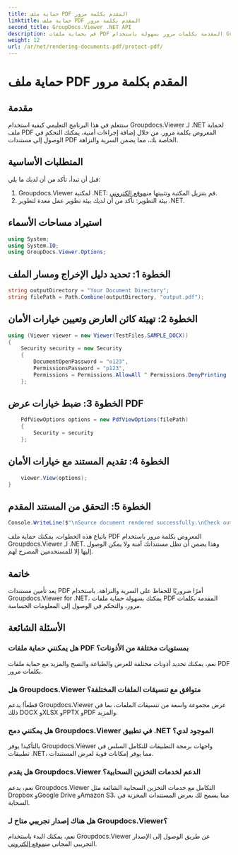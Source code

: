 ```yaml
---
title: حماية ملف PDF المقدم بكلمة مرور
linktitle: حماية ملف PDF المقدم بكلمة مرور
second_title: GroupDocs.Viewer .NET API
description: قم بحماية ملفات PDF المقدمة بكلمات مرور بسهولة باستخدام Groupdocs.Viewer لـ .NET. حافظ على مستنداتك آمنة وسرية.
weight: 12
url: /ar/net/rendering-documents-pdf/protect-pdf/
---
```


# حماية ملف PDF المقدم بكلمة مرور

## مقدمة
ستتعلم في هذا البرنامج التعليمي كيفية استخدام Groupdocs.Viewer لـ .NET لحماية ملف PDF المعروض بكلمة مرور. من خلال إضافة إجراءات أمنية، يمكنك التحكم في الوصول إلى مستندات PDF الخاصة بك، مما يضمن السرية والنزاهة.
## المتطلبات الأساسية
قبل أن تبدأ، تأكد من أن لديك ما يلي:
1.  Groupdocs.Viewer لمكتبة .NET: قم بتنزيل المكتبة وتثبيتها من[موقع إلكتروني](https://releases.groupdocs.com/viewer/net/).
2. بيئة التطوير: تأكد من أن لديك بيئة تطوير عمل معدة لتطوير .NET.

## استيراد مساحات الأسماء
```csharp
using System;
using System.IO;
using GroupDocs.Viewer.Options;
```
## الخطوة 1: تحديد دليل الإخراج ومسار الملف
```csharp
string outputDirectory = "Your Document Directory";
string filePath = Path.Combine(outputDirectory, "output.pdf");
```
## الخطوة 2: تهيئة كائن العارض وتعيين خيارات الأمان
```csharp
using (Viewer viewer = new Viewer(TestFiles.SAMPLE_DOCX))
{
    Security security = new Security
    {
        DocumentOpenPassword = "o123",
        PermissionsPassword = "p123",
        Permissions = Permissions.AllowAll ^ Permissions.DenyPrinting
    };
```
## الخطوة 3: ضبط خيارات عرض PDF
```csharp
    PdfViewOptions options = new PdfViewOptions(filePath)
    {
        Security = security
    };
```
## الخطوة 4: تقديم المستند مع خيارات الأمان
```csharp
    viewer.View(options);
}
```
## الخطوة 5: التحقق من المستند المقدم
```csharp
Console.WriteLine($"\nSource document rendered successfully.\nCheck output in {outputDirectory}.");
```
باتباع هذه الخطوات، يمكنك حماية ملف PDF المعروض بكلمة مرور باستخدام Groupdocs.Viewer لـ .NET. وهذا يضمن أن تظل مستنداتك آمنة ولا يمكن الوصول إليها إلا للمستخدمين المصرح لهم.

## خاتمة
يعد تأمين مستندات PDF أمرًا ضروريًا للحفاظ على السرية والنزاهة. باستخدام Groupdocs.Viewer for .NET، يمكنك بسهولة حماية ملفات PDF المقدمة بكلمات مرور، والتحكم في الوصول إلى المعلومات الحساسة.

## الأسئلة الشائعة
### هل يمكنني حماية ملفات PDF بمستويات مختلفة من الأذونات؟
نعم، يمكنك تحديد أذونات مختلفة للعرض والطباعة والنسخ والمزيد مع حماية ملفات PDF بكلمات مرور.
### هل Groupdocs.Viewer متوافق مع تنسيقات الملفات المختلفة؟
قطعاً! يدعم Groupdocs.Viewer عرض مجموعة واسعة من تنسيقات الملفات، بما في ذلك DOCX وXLSX وPPTX وPDF والمزيد.
### هل يمكنني دمج Groupdocs.Viewer في تطبيق .NET الموجود لدي؟
بالتأكيد! يوفر Groupdocs.Viewer واجهات برمجة التطبيقات للتكامل السلس في تطبيقات .NET، مما يوفر إمكانات قوية لعرض المستندات.
### هل يقدم Groupdocs.Viewer الدعم لخدمات التخزين السحابية؟
نعم، يدعم Groupdocs.Viewer التكامل مع خدمات التخزين السحابية الشائعة مثل Dropbox وGoogle Drive وAmazon S3، مما يسمح لك بعرض المستندات المخزنة في السحابة.
### هل هناك إصدار تجريبي متاح لـ Groupdocs.Viewer؟
 نعم، يمكنك البدء باستخدام Groupdocs.Viewer عن طريق الوصول إلى الإصدار التجريبي المجاني من[موقع إلكتروني](https://releases.groupdocs.com/).